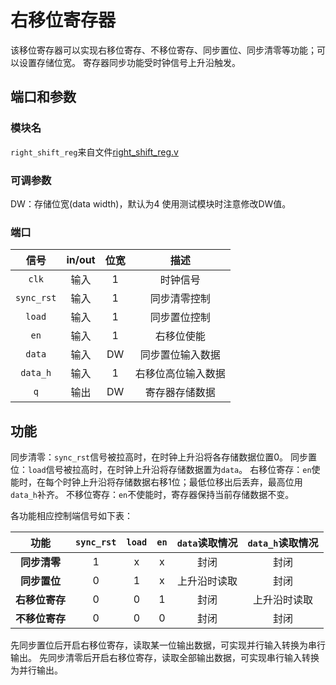 # 右移位寄存器

该移位寄存器可以实现右移位寄存、不移位寄存、同步置位、同步清零等功能；可以设置存储位宽。
寄存器同步功能受时钟信号上升沿触发。

## 端口和参数

### 模块名

`right_shift_reg`来自文件[right_shift_reg.v](right_shift_reg.v)

### 可调参数

DW：存储位宽(data width)，默认为4
使用测试模块时注意修改DW值。

### 端口

|信号|in/out|位宽|描述|
|:-:|:-:|:-:|:-:|
|`clk`|输入|1|时钟信号|
|`sync_rst`|输入|1|同步清零控制|
|`load`|输入|1|同步置位控制|
|`en`|输入|1|右移位使能|
|`data`|输入|DW|同步置位输入数据|
|`data_h`|输入|1|右移位高位输入数据|
|`q`|输出|DW|寄存器存储数据|

## 功能

同步清零：`sync_rst`信号被拉高时，在时钟上升沿将各存储数据位置0。
同步置位：`load`信号被拉高时，在时钟上升沿将存储数据置为`data`。
右移位寄存：`en`使能时，在每个时钟上升沿将存储数据右移1位；最低位移出后丢弃，最高位用`data_h`补齐。
不移位寄存：`en`不使能时，寄存器保持当前存储数据不变。

各功能相应控制端信号如下表：

|功能|`sync_rst`|`load`|`en`|`data`读取情况|`data_h`读取情况|
|:-:|:-:|:-:|:-:|:-:|:-:|
|**同步清零**|1|x|x|封闭|封闭|
|**同步置位**|0|1|x|上升沿时读取|封闭|
|**右移位寄存**|0|0|1|封闭|上升沿时读取|
|**不移位寄存**|0|0|0|封闭|封闭|

先同步置位后开启右移位寄存，读取某一位输出数据，可实现并行输入转换为串行输出。
先同步清零后开启右移位寄存，读取全部输出数据，可实现串行输入转换为并行输出。
